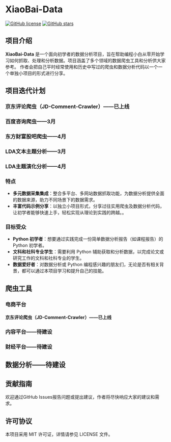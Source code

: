 # XiaoBai-Data

[![GitHub license](https://img.shields.io/badge/license-MIT-blue.svg)](https://github.com/pythonfitness/XiaoBai-Data/blob/main/LICENSE)
[![GitHub stars](https://img.shields.io/github/stars/pythonfitness/XiaoBai-Data?style=social)](https://github.com/pythonfitness/XiaoBai-Data)

## 项目介绍

**XiaoBai-Data** 是一个面向初学者的数据分析项目，旨在帮助编程小白从零开始学习如何抓取、处理和分析数据。项目涵盖了多个领域的数据爬虫工具和分析供大家参考。
作者会把自己平时经常使用和历史中写过的爬虫和数据分析代码以一个一个单独小项目的形式进行分享。

## 项目迭代计划
### 京东评论爬虫（JD-Comment-Crawler）——**已上线**

### 百度咨询爬虫——3月

### 东方财富股吧爬虫——4月

### LDA文本主题分析——3月

### LDA主题演化分析——4月

### 特点
- **多元数据采集集成**：整合多平台、多网站数据抓取功能，为数据分析提供全面的数据来源，助力不同场景下的数据需求。
- **丰富代码示例分享**：以独立小项目形式，分享过往实用爬虫及数据分析代码，让初学者能够快速上手，轻松实现从理论到实践的跨越。。

### 目标受众
- **Python 初学者**：想要通过实践完成一份简单数据分析报告（如课程报告）的 Python 初学者。
- **文科和社科专业学生**：需要利用 Python 辅助获取和分析数据，以完成论文或研究工作的文科和社科专业的学生。
- **数据爱好者**：对数据分析或 Python 编程感兴趣的朋友们，无论是否有相关背景，都可以通过本项目学习和提升自己的技能。

## 爬虫工具

### 电商平台
#### 京东评论爬虫（JD-Comment-Crawler）——**已上线**

### 内容平台——待建设

### 财经平台——待建设

## 数据分析——待建设

## 贡献指南
欢迎通过GitHub Issues报告问题或提出建议，作者将尽快响应大家的建议和需求。

## 许可协议
本项目采用 MIT 许可证，详情请参见 LICENSE 文件。

